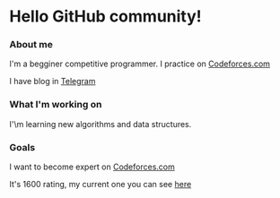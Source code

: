 # Hello GitHub community!

### About me

I'm a begginer competitive programmer. I practice on [Codeforces.com](https://codeforces.com/)

I have blog in [Telegram](https://t.me/rustam_cpp_codeforces_blog)

### What I'm working on

I'\m learning new algorithms and data structures.

### Goals

I want to become expert on [Codeforces.com](https://codeforces.com/)

It's 1600 rating, my current one you can see [here](https://codeforces.com/profile/rustam-cpp?locale=en)

